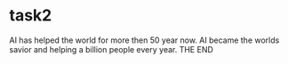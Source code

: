 # task2
AI has helped the world for more then 50 year now. AI became the worlds savior and helping a billion people every year. THE END